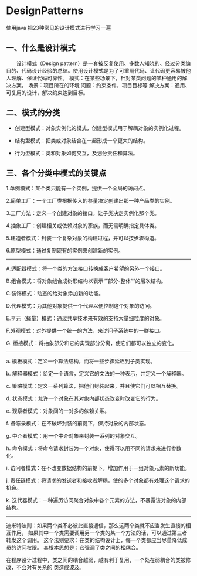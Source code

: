 # DesignPatterns
使用java 把23种常见的设计模式进行学习一遍

## 一、什么是设计模式

&emsp;&emsp;设计模式（Design pattern）是一套被反复使用、多数人知晓的、经过分类编目的、代码设计经验的总结。使用设计模式是为了可重用代码、让代码更容易被他人理解、保证代码可靠性。
模式：在某些场景下，针对某类问题的某种通用的解决方案。
场景：项目所在的环境
问题：约束条件，项目目标等
解决方案：通用、可复用的设计，解决约束达到目标。

## 二、模式的分类
- 创建型模式：对象实例化的模式，创建型模式用于解耦对象的实例化过程。

- 结构型模式：把类或对象结合在一起形成一个更大的结构。

- 行为型模式：类和对象如何交互，及划分责任和算法。

## 三、各个分类中模式的关键点

1.单例模式：某个类只能有一个实例，提供一个全局的访问点。

2.简单工厂：一个工厂类根据传入的参量决定创建出那一种产品类的实例。

3.工厂方法：定义一个创建对象的接口，让子类决定实例化那个类。

4.抽象工厂：创建相关或依赖对象的家族，而无需明确指定具体类。

5.建造者模式：封装一个复杂对象的构建过程，并可以按步骤构造。

6.原型模式：通过复制现有的实例来创建新的实例。
	
--- 

A.适配器模式：将一个类的方法接口转换成客户希望的另外一个接口。

B.组合模式：将对象组合成树形结构以表示“”部分-整体“”的层次结构。

C.装饰模式：动态的给对象添加新的功能。

D.代理模式：为其他对象提供一个代理以便控制这个对象的访问。

E.亨元（蝇量）模式：通过共享技术来有效的支持大量细粒度的对象。

F.外观模式：对外提供一个统一的方法，来访问子系统中的一群接口。

G. 桥接模式：将抽象部分和它的实现部分分离，使它们都可以独立的变化。

---
a. 模板模式：定义一个算法结构，而将一些步骤延迟到子类实现。

b. 解释器模式：给定一个语言，定义它的文法的一种表示，并定义一个解释器。

c. 策略模式：定义一系列算法，把他们封装起来，并且使它们可以相互替换。

d. 状态模式：允许一个对象在其对象内部状态改变时改变它的行为。

e. 观察者模式：对象间的一对多的依赖关系。

f. 备忘录模式：在不破坏封装的前提下，保持对象的内部状态。

g. 中介者模式：用一个中介对象来封装一系列的对象交互。

h. 命令模式：将命令请求封装为一个对象，使得可以用不同的请求来进行参数化。

i. 访问者模式：在不改变数据结构的前提下，增加作用于一组对象元素的新功能。

j. 责任链模式：将请求的发送者和接收者解耦，使的多个对象都有处理这个请求的机会。

k. 迭代器模式：一种遍历访问聚合对象中各个元素的方法，不暴露该对象的内部结构。

---
迪米特法则：如果两个类不必彼此直接通信，那么这两个类就不应当发生直接的相互作用，
如果其中一个类需要调用另一个类的某一个方法的话，可以通过第三者转发这个调用。
这个法则要求：在类的结构设计上，每一个类都应当尽量降低成员的访问权限。
其根本思想是：它强调了类之间的松耦合。

在程序设计过程中，类之间的耦合越弱，越有利于复用，一个处在弱耦合的类被修改，不会对有关系的
类造成波及。
